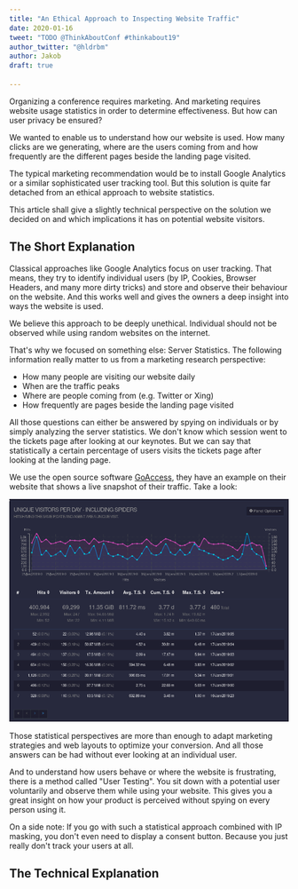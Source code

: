 ```yaml
---
title: "An Ethical Approach to Inspecting Website Traffic"
date: 2020-01-16
tweet: "TODO @ThinkAboutConf #thinkabout19"
author_twitter: "@hldrbm"
author: Jakob
draft: true

---
```


Organizing a conference requires marketing. And marketing requires website
usage statistics in order to determine effectiveness. But how can user privacy
be ensured?

We wanted to enable us to understand how our website is used. How many clicks
are we generating, where are the users coming from and how frequently are the
different pages beside the landing page visited.

The typical marketing recommendation would be to install Google Analytics or a
similar sophisticated user tracking tool. But this solution is quite far
detached from an ethical approach to website statistics.

This article shall give a slightly technical perspective on the solution we
decided on and which implications it has on potential website visitors.

## The Short Explanation

Classical approaches like Google Analytics focus on user tracking. That means,
they try to identify individual users (by IP, Cookies, Browser Headers, and
many more dirty tricks) and store and observe their behaviour on the website.
And this works well and gives the owners a deep insight into ways the website
is used.

We believe this approach to be deeply unethical. Individual should not be
observed while using random websites on the internet.

That's why we focused on something else: Server Statistics. The following
information really matter to us from a marketing research perspective:

* How many people are visiting our website daily
* When are the traffic peaks
* Where are people coming from (e.g. Twitter or Xing)
* How frequently are pages beside the landing page visited

All those questions can either be answered by spying on individuals or by
simply analyzing the server statistics. We don't know which session went to the
tickets page after looking at our keynotes. But we can say that statistically a
certain percentage of users visits the tickets page after looking at the
landing page.

We use the open source software [GoAccess](https://goaccess.io/), they have an
example on their website that shows a live snapshot of their traffic. Take a
look:

![Example website statistic generated using GoAccess](/assets/images/blog/log-inspection/example-graph.png)

Those statistical perspectives are more than enough to adapt marketing
strategies and web layouts to optimize your conversion. And all those answers
can be had without ever looking at an individual user.

And to understand how users behave or where the website is frustrating, there
is a method called "User Testing". You sit down with a potential user
voluntarily and observe them while using your website. This gives you a great
insight on how your product is perceived without spying on every person using
it.

On a side note: If you go with such a statistical approach combined with IP
masking, you don't even need to display a consent button. Because you just
really don't track your users at all.

## The Technical Explanation
